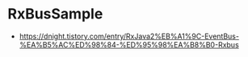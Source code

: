 # RxBusSample

- https://dnight.tistory.com/entry/RxJava2%EB%A1%9C-EventBus-%EA%B5%AC%ED%98%84-%ED%95%98%EA%B8%B0-Rxbus
